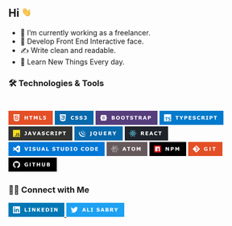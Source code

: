 ## Hi <img src="images/Hi.gif" width="20"> 

- 🔭 I’m currently working as a freelancer.
- 👯 Develop Front End Interactive face.
- ✍️ Write clean and readable.
- 🤔 Learn New Things Every day.

### 🛠 Technologies & Tools
#
![html5](images/HTML5.png) ![css3](images/CSS3.png) ![Bootstrap](images/BOOTSTRAP.png)  ![TypeScript](images/TYPESCRIPT.png) 
![javascript](images/JAVASCRIPT.png) ![Jquery](images/JQUERY.png) ![React](images/REACT.png)
![VisualStudioCode](images/VISUALSTUDIO.png) ![Atom](images/ATOM.png) ![NPM](images/NPM.png)
![Git](images/GIT.png)  ![Github](images/GITHUB.png)

### 🤝🏻 Connect with Me

<a href="https://www.linkedin.com/in/ali-sabry/" traget="_blank">
<img src="images/LINKEDIN.png">
</a>

<a href="https://www.twitter.com/" traget="_blank">
<img src="images/TWITTER.png">
</a>

